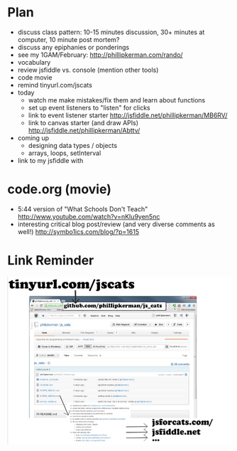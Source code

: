Plan
=======
* discuss class pattern: 10-15 minutes discussion, 30+ minutes at computer, 10 minute post mortem?
* discuss any epiphanies or ponderings
* see my 1GAM/February: http://phillipkerman.com/rando/
* vocabulary
* review jsfiddle vs. console (mention other tools)
* code movie
* remind tinyurl.com/jscats
* today
	* watch me make mistakes/fix them and learn about functions
	* set up event listeners to "listen" for clicks
	* link to event listener starter http://jsfiddle.net/phillipkerman/MB6RV/
	* link to canvas starter (and draw APIs) http://jsfiddle.net/phillipkerman/Abttv/
* coming up
	* designing data types / objects
	* arrays, loops, setInterval
* link to my jsfiddle with 

code.org (movie)
=======
* 5:44 version of "What Schools Don't Teach"  http://www.youtube.com/watch?v=nKIu9yen5nc
* interesting critical blog post/review (and very diverse comments as well!) http://symbo1ics.com/blog/?p=1615


Link Reminder
======
![](link_picture.png)
